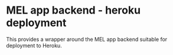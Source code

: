 # MEL app backend - heroku deployment #

This provides a wrapper around the MEL app backend suitable for deployment to
Heroku.

